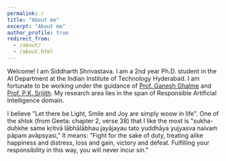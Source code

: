 ```yaml
---
permalink: /
title: "About me"
excerpt: "About me"
author_profile: true
redirect_from: 
  - /about/
  - /about.html
---
```


Welcome! I am Siddharth Shrivastava. I am a 2nd year Ph.D. student in the AI Department at the Indian Institute of Technology Hyderabad. I am fortunate to be working under the guidance of [Prof. Ganesh Ghalme](https://sites.google.com/view/ganeshghalme/home)  and [Prof. P.K. Srijith](https://sites.google.com/site/pksrijith/home). My research area lies in the span of Responsible Artificial Intelligence domain.

I believe "Let there be Light, Smile and Joy are simply woow in life". One of the shlok (from Geeta: chapter 2, verse 38) that I like the most is "sukha-duḥkhe same kṛitvā lābhālābhau jayājayau tato yuddhāya yujyasva naivaṁ pāpam avāpsyasi," It means: "Fight for the sake of duty, treating alike happiness and distress, loss and gain, victory and defeat. Fulfilling your responsibility in this way, you will never incur sin."
